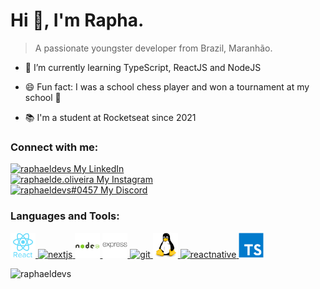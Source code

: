# Hi 👋, I'm Rapha.
> A passionate youngster developer from Brazil, Maranhão.

- 🌱 I’m currently learning TypeScript, ReactJS and NodeJS 

- 😄 Fun fact: I was a school chess player and won a tournament at my school 🤷 

- 📚 I'm a student at Rocketseat since 2021

<h3 align="left">Connect with me:</h3>
<div>
  <a href="https://linkedin.com/in/raphaeldevs" target="blank">
    <img
      src="https://raw.githubusercontent.com/rahuldkjain/github-profile-readme-generator/master/src/images/icons/Social/linked-in-alt.svg"
      alt="raphaeldevs"
      width="20"
    />
    My LinkedIn
  </a>
</div>

<div>
<a href="https://instagram.com/raphaelde.oliveira" target="blank">
    <img
      src="https://raw.githubusercontent.com/rahuldkjain/github-profile-readme-generator/master/src/images/icons/Social/instagram.svg"
      alt="raphaelde.oliveira"
      width="20"
    />
    My Instagram
  </a>
</div>

<div>
  <a href="https://discord.com/users/711665308120645685" target="blank">
    <img
      src="https://raw.githubusercontent.com/rahuldkjain/github-profile-readme-generator/master/src/images/icons/Social/discord.svg"
      alt="raphaeldevs#0457"
      width="20"
    />
    My Discord
  </a>
</div>

### Languages and Tools:
<a href="https://reactjs.org/" target="_blank" rel="noreferrer">
  <img
    src="https://raw.githubusercontent.com/devicons/devicon/master/icons/react/react-original-wordmark.svg"
    alt="react"
    width="40"
    height="40"
  />
</a>
<a href="https://nextjs.org/" target="_blank" rel="noreferrer">
  <img
    src="https://cdn.worldvectorlogo.com/logos/nextjs-2.svg"
    alt="nextjs"
    width="40"
    height="40"
  />
</a>
<a href="https://nodejs.org" target="_blank" rel="noreferrer">
  <img
    src="https://raw.githubusercontent.com/devicons/devicon/master/icons/nodejs/nodejs-original-wordmark.svg"
    alt="nodejs"
    width="40"
    height="40"
  />
</a>
<a href="https://expressjs.com" target="_blank" rel="noreferrer">
  <img
    src="https://raw.githubusercontent.com/devicons/devicon/master/icons/express/express-original-wordmark.svg"
    alt="express"
    width="40"
    height="40"
  />
</a>
<a href="https://git-scm.com/" target="_blank" rel="noreferrer">
  <img
    src="https://www.vectorlogo.zone/logos/git-scm/git-scm-icon.svg"
    alt="git"
    width="40"
    height="40"
  />
</a>
<a href="https://www.linux.org/" target="_blank" rel="noreferrer">
  <img
    src="https://raw.githubusercontent.com/devicons/devicon/master/icons/linux/linux-original.svg"
    alt="linux"
    width="40"
    height="40"
  />
</a>
<a href="https://reactnative.dev/" target="_blank" rel="noreferrer">
  <img
    src="https://reactnative.dev/img/header_logo.svg"
    alt="reactnative"
    width="40"
    height="40"
  />
</a>
<a
  href="https://www.typescriptlang.org/"
  target="_blank"
  rel="noreferrer"
>
  <img
    src="https://raw.githubusercontent.com/devicons/devicon/master/icons/typescript/typescript-original.svg"
    alt="typescript"
    width="40"
    height="40"
  />
</a>

<p><img align="left" src="https://github-readme-stats.vercel.app/api/top-langs?username=raphaeldevs&show_icons=true&locale=en&layout=compact" alt="raphaeldevs" /></p>
